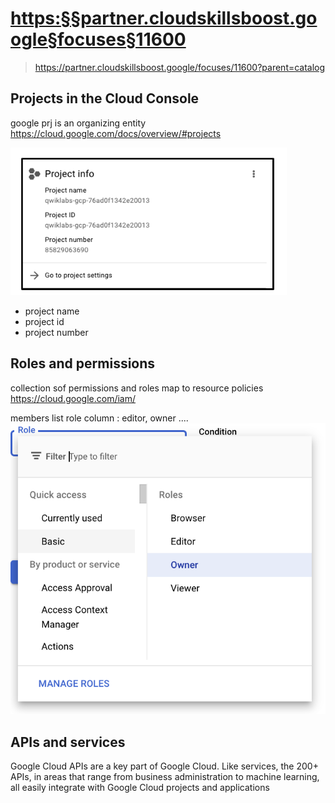 
# <https:§§partner.cloudskillsboost.google§focuses§11600>
> <https://partner.cloudskillsboost.google/focuses/11600?parent=catalog>
        
## Projects in the Cloud Console

google prj is an organizing entity 
https://cloud.google.com/docs/overview/#projects

![](2022-02-24-16-24-29.png)
- project name
- project id
- project number

## Roles and permissions

collection sof permissions and roles map to resource policies
https://cloud.google.com/iam/

members list
role column : editor, owner ....
![](2022-02-24-16-29-39.png)

## APIs and services

Google Cloud APIs are a key part of Google Cloud. Like services, the 200+ APIs, in areas
that range from business administration to machine learning, all easily integrate with
Google Cloud projects and applications